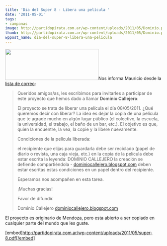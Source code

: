```yaml
---
title: 'Dia del Super 8 - Libera una película '
date: '2011-05-01'
tags:
- campanas
image: http://partidopirata.com.ar/wp-content/uploads/2011/05/Dominio.png
thumb: http://partidopirata.com.ar/wp-content/uploads/2011/05/Dominio.png
wppost_name: dia-del-super-8-libera-una-pelicula
---
```


<a href="http://partidopirata.com.ar/wp-content/uploads/2011/05/Dominio.png"><img class="aligncenter size-medium wp-image-900" title="Dominio" src="http://partidopirata.com.ar/wp-content/uploads/2011/05/Dominio-300x100.png" alt="" width="300" height="100" /></a>Nos informa Mauricio desde la <a href="http://lists.partidopirata.com.ar/listinfo.cgi/general-partidopirata.com.ar" target="_blank">lista de correo</a>:
<blockquote>Queridos amigos/as,
les escribimos para invitarles a participar de este proyecto que hemos
dado a llamar <strong>Dominio Callejero</strong>:

El proyecto se trata de liberar una película el día 08/05/2011.
¿Qué queremos decir con liberar?
La idea es dejar la copia de una película que te agrade mucho en algún
lugar público (el colectivo, la escuela, la universidad, el trabajo,
el baño de un bar, etc.).
El objetivo es que, quien la encuentre, la vea, la copie y la libere nuevamente.

Condiciones de la película liberada:

el recipiente que elijas para guardarla debe ser reciclado (papel de
diario o revista, una caja vieja, etc.)
en la copia de la película debe estar escrita la leyenda: DOMINIO
CALLEJERO la creación se defiende compartiéndola -
<a href="http://dominiocallejero.blogspot.com/" target="_blank">dominiocallejero.blogspot.com</a>
deben estar escritas estas condiciones en un papel dentro del recipiente.

Esperamos nos acompañen en esta tarea.

¡Muchas gracias!

Favor de difundir.

Dominio Callejero
<a href="http://dominiocallejero.blogspot.com/" target="_blank">dominiocallejero.blogspot.com</a></blockquote>
El proyecto es originario de Mendoza, pero esta abierto a ser copiado en cualquier parte del mundo que les guste.

[embed]http://partidopirata.com.ar/wp-content/uploads/2011/05/super-8.pdf[/embed]

&nbsp;
